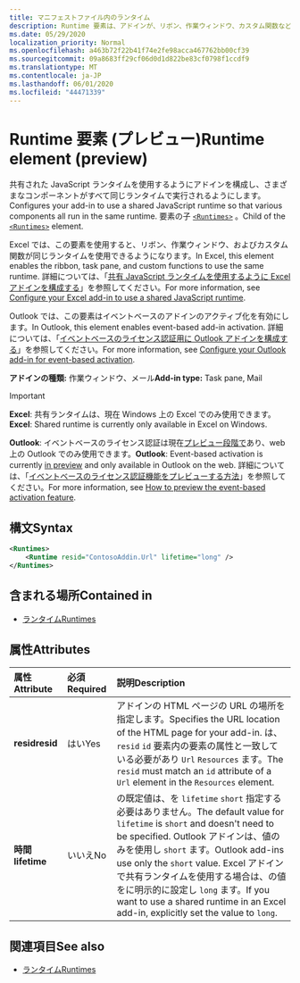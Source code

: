 ```yaml
---
title: マニフェストファイル内のランタイム
description: Runtime 要素は、アドインが、リボン、作業ウィンドウ、カスタム関数など、さまざまなコンポーネントに対して共有 JavaScript ランタイムを使用するように構成します。
ms.date: 05/29/2020
localization_priority: Normal
ms.openlocfilehash: a463b72f22b41f74e2fe98acca467762bb00cf39
ms.sourcegitcommit: 09a8683ff29cf06d0d1d822be83cf0798f1ccdf9
ms.translationtype: MT
ms.contentlocale: ja-JP
ms.lasthandoff: 06/01/2020
ms.locfileid: "44471339"
---
```

# <a name="runtime-element-preview"></a><span data-ttu-id="b4083-103">Runtime 要素 (プレビュー)</span><span class="sxs-lookup"><span data-stu-id="b4083-103">Runtime element (preview)</span></span>

<span data-ttu-id="b4083-104">共有された JavaScript ランタイムを使用するようにアドインを構成し、さまざまなコンポーネントがすべて同じランタイムで実行されるようにします。</span><span class="sxs-lookup"><span data-stu-id="b4083-104">Configures your add-in to use a shared JavaScript runtime so that various components all run in the same runtime.</span></span> <span data-ttu-id="b4083-105">要素の子 [`<Runtimes>`](runtimes.md) 。</span><span class="sxs-lookup"><span data-stu-id="b4083-105">Child of the [`<Runtimes>`](runtimes.md) element.</span></span>

<span data-ttu-id="b4083-106">Excel では、この要素を使用すると、リボン、作業ウィンドウ、およびカスタム関数が同じランタイムを使用できるようになります。</span><span class="sxs-lookup"><span data-stu-id="b4083-106">In Excel, this element enables the ribbon, task pane, and custom functions to use the same runtime.</span></span> <span data-ttu-id="b4083-107">詳細については、「[共有 JavaScript ランタイムを使用するように Excel アドインを構成する](../../excel/configure-your-add-in-to-use-a-shared-runtime.md)」を参照してください。</span><span class="sxs-lookup"><span data-stu-id="b4083-107">For more information, see [Configure your Excel add-in to use a shared JavaScript runtime](../../excel/configure-your-add-in-to-use-a-shared-runtime.md).</span></span>

<span data-ttu-id="b4083-108">Outlook では、この要素はイベントベースのアドインのアクティブ化を有効にします。</span><span class="sxs-lookup"><span data-stu-id="b4083-108">In Outlook, this element enables event-based add-in activation.</span></span> <span data-ttu-id="b4083-109">詳細については、「[イベントベースのライセンス認証用に Outlook アドインを構成する](../../outlook/autolaunch.md)」を参照してください。</span><span class="sxs-lookup"><span data-stu-id="b4083-109">For more information, see [Configure your Outlook add-in for event-based activation](../../outlook/autolaunch.md).</span></span>

<span data-ttu-id="b4083-110">**アドインの種類:** 作業ウィンドウ、メール</span><span class="sxs-lookup"><span data-stu-id="b4083-110">**Add-in type:** Task pane, Mail</span></span>

> [!IMPORTANT]
> <span data-ttu-id="b4083-111">**Excel**: 共有ランタイムは、現在 Windows 上の Excel でのみ使用できます。</span><span class="sxs-lookup"><span data-stu-id="b4083-111">**Excel**: Shared runtime is currently only available in Excel on Windows.</span></span>
>
> <span data-ttu-id="b4083-112">**Outlook**: イベントベースのライセンス認証は現在[プレビュー段階で](../../reference/objectmodel/preview-requirement-set/outlook-requirement-set-preview.md)あり、web 上の Outlook でのみ使用できます。</span><span class="sxs-lookup"><span data-stu-id="b4083-112">**Outlook**: Event-based activation is currently [in preview](../../reference/objectmodel/preview-requirement-set/outlook-requirement-set-preview.md) and only available in Outlook on the web.</span></span> <span data-ttu-id="b4083-113">詳細については、「[イベントベースのライセンス認証機能をプレビューする方法](../../outlook/autolaunch.md#how-to-preview-the-event-based-activation-feature)」を参照してください。</span><span class="sxs-lookup"><span data-stu-id="b4083-113">For more information, see [How to preview the event-based activation feature](../../outlook/autolaunch.md#how-to-preview-the-event-based-activation-feature).</span></span>

## <a name="syntax"></a><span data-ttu-id="b4083-114">構文</span><span class="sxs-lookup"><span data-stu-id="b4083-114">Syntax</span></span>

```XML
<Runtimes>
    <Runtime resid="ContosoAddin.Url" lifetime="long" />
</Runtimes>
```

## <a name="contained-in"></a><span data-ttu-id="b4083-115">含まれる場所</span><span class="sxs-lookup"><span data-stu-id="b4083-115">Contained in</span></span>

- [<span data-ttu-id="b4083-116">ランタイム</span><span class="sxs-lookup"><span data-stu-id="b4083-116">Runtimes</span></span>](runtimes.md)

## <a name="attributes"></a><span data-ttu-id="b4083-117">属性</span><span class="sxs-lookup"><span data-stu-id="b4083-117">Attributes</span></span>

|  <span data-ttu-id="b4083-118">属性</span><span class="sxs-lookup"><span data-stu-id="b4083-118">Attribute</span></span>  |  <span data-ttu-id="b4083-119">必須</span><span class="sxs-lookup"><span data-stu-id="b4083-119">Required</span></span>  |  <span data-ttu-id="b4083-120">説明</span><span class="sxs-lookup"><span data-stu-id="b4083-120">Description</span></span>  |
|:-----|:-----|:-----|
|  <span data-ttu-id="b4083-121">**resid**</span><span class="sxs-lookup"><span data-stu-id="b4083-121">**resid**</span></span>  |  <span data-ttu-id="b4083-122">はい</span><span class="sxs-lookup"><span data-stu-id="b4083-122">Yes</span></span>  | <span data-ttu-id="b4083-123">アドインの HTML ページの URL の場所を指定します。</span><span class="sxs-lookup"><span data-stu-id="b4083-123">Specifies the URL location of the HTML page for your add-in.</span></span> <span data-ttu-id="b4083-124">は、 `resid` `id` 要素内の要素の属性と一致している必要があり `Url` `Resources` ます。</span><span class="sxs-lookup"><span data-stu-id="b4083-124">The `resid` must match an `id` attribute of a `Url` element in the `Resources` element.</span></span> |
|  <span data-ttu-id="b4083-125">**時間**</span><span class="sxs-lookup"><span data-stu-id="b4083-125">**lifetime**</span></span>  |  <span data-ttu-id="b4083-126">いいえ</span><span class="sxs-lookup"><span data-stu-id="b4083-126">No</span></span>  | <span data-ttu-id="b4083-127">の既定値は、を `lifetime` `short` 指定する必要はありません。</span><span class="sxs-lookup"><span data-stu-id="b4083-127">The default value for `lifetime` is `short` and doesn't need to be specified.</span></span> <span data-ttu-id="b4083-128">Outlook アドインは、値のみを使用し `short` ます。</span><span class="sxs-lookup"><span data-stu-id="b4083-128">Outlook add-ins use only the `short` value.</span></span> <span data-ttu-id="b4083-129">Excel アドインで共有ランタイムを使用する場合は、の値をに明示的に設定し `long` ます。</span><span class="sxs-lookup"><span data-stu-id="b4083-129">If you want to use a shared runtime in an Excel add-in, explicitly set the value to `long`.</span></span> |

## <a name="see-also"></a><span data-ttu-id="b4083-130">関連項目</span><span class="sxs-lookup"><span data-stu-id="b4083-130">See also</span></span>

- [<span data-ttu-id="b4083-131">ランタイム</span><span class="sxs-lookup"><span data-stu-id="b4083-131">Runtimes</span></span>](runtimes.md)
